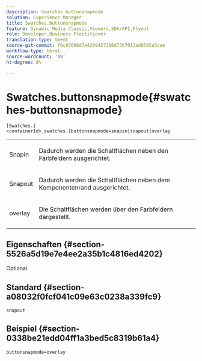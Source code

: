 ```yaml
---
description: Swatches.buttonsnapmode
solution: Experience Manager
title: Swatches.buttonsnapmode
feature: Dynamic Media Classic,Viewers,SDK/API,Flyout
role: Developer,Business Practitioner
translation-type: tm+mt
source-git-commit: f6c97606d7a4209427316d7367013ad9585a5cae
workflow-type: tm+mt
source-wordcount: '49'
ht-degree: 8%

---
```



# Swatches.buttonsnapmode{#swatches-buttonsnapmode}

`[Swatches.|<containerId>_swatches.]buttonsnapmode=snapin|snapout|overlay`

<table id="table_4322E3ECE9354016B891F5E7A35D6A2A"> 
 <tbody> 
  <tr> 
   <td> <p> <span class="codeph"> <span class="varname"> Snapin</span> </span> </p> </td> 
   <td> <p>Dadurch werden die Schaltflächen neben den Farbfeldern ausgerichtet. </p> </td> 
  </tr> 
  <tr> 
   <td> <p> <span class="codeph"> <span class="varname"> Snapout</span> </span> </p> </td> 
   <td> <p>Dadurch werden die Schaltflächen neben dem Komponentenrand ausgerichtet. </p> </td> 
  </tr> 
  <tr> 
   <td> <p> <span class="codeph"> <span class="varname"> overlay</span> </span> </p> </td> 
   <td> <p>Die Schaltflächen werden über den Farbfeldern dargestellt. </p> </td> 
  </tr> 
 </tbody> 
</table>

## Eigenschaften {#section-5526a5d19e7e4ee2a35b1c4816ed4202}

Optional.

## Standard {#section-a08032f0fcf041c09e63c0238a339fc9}

`snapout`

## Beispiel {#section-0338be21edd04ff1a3bed5c8319b61a4}

`buttonsnapmode=overlay`
